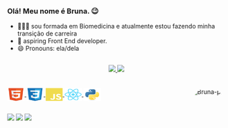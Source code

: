 ### Olá! Meu nome é Bruna. 😉

- 👩🏻‍🎓 sou formada em Biomedicina e atualmente estou fazendo minha transição de carreira
- 💙 aspiring Front End developer.
- 😄 Pronouns: ela/dela

##

<div align="center">
  <a href="https://github.com/brwuna">
  <img height="180em" src="https://github-readme-stats.vercel.app/api?username=brwuna&show_icons=true&theme=radical&include_all_commits=true&count_private=true"/>
  <img height="180em" src="https://github-readme-stats.vercel.app/api/top-langs/?username=brwuna&layout=compact&langs_count=7&theme=radical"/>
</div>
<br>
<div style="display: inline_block"><br>
  <img align="center" alt="Bruna-HTML" height="30" width="40" src="https://raw.githubusercontent.com/devicons/devicon/master/icons/html5/html5-original.svg">
  <img align="center" alt="Bruna-CSS" height="30" width="40" src="https://raw.githubusercontent.com/devicons/devicon/master/icons/css3/css3-original.svg">
  <img align="center" alt="Bruna-Js" height="30" width="40" src="https://raw.githubusercontent.com/devicons/devicon/master/icons/javascript/javascript-plain.svg">
  <img align="center" alt="Bruna-React" height="30" width="40" src="https://raw.githubusercontent.com/devicons/devicon/master/icons/react/react-original.svg">
  <img align="center" alt="Bruna-Python" height="30" width="40" src="https://raw.githubusercontent.com/devicons/devicon/master/icons/python/python-original.svg">
  <img align="right" alt="Bruna-pic" height="170" style="border-radius:50px;" src="https://i.pinimg.com/originals/d3/94/e8/d394e891583a2623c174e5b4429e44bb.jpg">
</div>
  
##
 
<div> 
  <a href="discordapp.com/users/nefertwri"><img src="https://img.shields.io/badge/Discord-7289DA?style=for-the-badge&logo=discord&logoColor=white" target="_blank"></a> 
  <a href="mailto:bruuna.n97@gmail.com"><img src="https://img.shields.io/badge/-Gmail-%23333?style=for-the-badge&logo=gmail&logoColor=white" target="_blank"></a>
  <a href="https://www.linkedin.com/in/bruna-nascimento-1ba53a239/" target="_blank"><img src="https://img.shields.io/badge/-LinkedIn-%230077B5?style=for-the-badge&logo=linkedin&logoColor=white" target="_blank"></a>
 </div>

 

